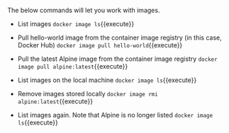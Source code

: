 The below commands will let you work with images.

-  List images `docker image ls`{{execute}}
  
-  Pull hello-world image from the container image registry (in this case, Docker Hub) `docker image pull hello-world`{{execute}}

- Pull the latest Alpine image from the container image registry `docker image pull alpine:latest`{{execute}}

-  List images on the local machine `docker image ls`{{execute}}

- Remove images stored locally `docker image rmi alpine:latest`{{execute}}

- List images again. Note that Alpine is no longer listed `docker image ls`{{execute}}
